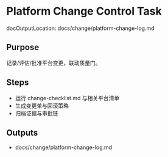# Platform Change Control Task

docOutputLocation: docs/change/platform-change-log.md

## Purpose

记录/评估/批准平台变更，联动质量门。

## Steps

- 运行 change-checklist.md 与相关平台清单
- 生成变更单与回滚策略
- 归档证据与审批链

## Outputs

- docs/change/platform-change-log.md
